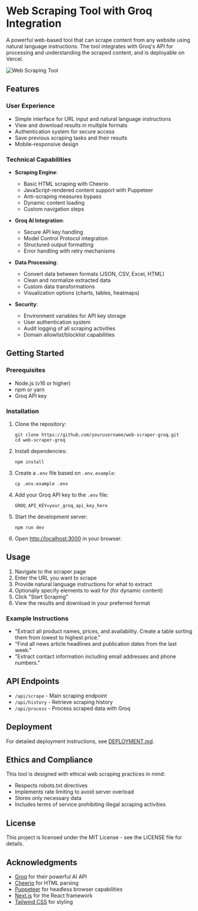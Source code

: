 # Web Scraping Tool with Groq Integration

A powerful web-based tool that can scrape content from any website using natural language instructions. The tool integrates with Groq's API for processing and understanding the scraped content, and is deployable on Vercel.

![Web Scraping Tool](https://example.com/screenshot.png)

## Features

### User Experience
- Simple interface for URL input and natural language instructions
- View and download results in multiple formats
- Authentication system for secure access
- Save previous scraping tasks and their results
- Mobile-responsive design

### Technical Capabilities
- **Scraping Engine**: 
  - Basic HTML scraping with Cheerio
  - JavaScript-rendered content support with Puppeteer
  - Anti-scraping measures bypass
  - Dynamic content loading
  - Custom navigation steps

- **Groq AI Integration**:
  - Secure API key handling
  - Model Control Protocol integration
  - Structured output formatting
  - Error handling with retry mechanisms

- **Data Processing**:
  - Convert data between formats (JSON, CSV, Excel, HTML)
  - Clean and normalize extracted data
  - Custom data transformations
  - Visualization options (charts, tables, heatmaps)

- **Security**:
  - Environment variables for API key storage
  - User authentication system
  - Audit logging of all scraping activities
  - Domain allowlist/blocklist capabilities

## Getting Started

### Prerequisites
- Node.js (v16 or higher)
- npm or yarn
- Groq API key

### Installation

1. Clone the repository:
   ```
   git clone https://github.com/yourusername/web-scraper-groq.git
   cd web-scraper-groq
   ```

2. Install dependencies:
   ```
   npm install
   ```

3. Create a `.env` file based on `.env.example`:
   ```
   cp .env.example .env
   ```

4. Add your Groq API key to the `.env` file:
   ```
   GROQ_API_KEY=your_groq_api_key_here
   ```

5. Start the development server:
   ```
   npm run dev
   ```

6. Open [http://localhost:3000](http://localhost:3000) in your browser.

## Usage

1. Navigate to the scraper page
2. Enter the URL you want to scrape
3. Provide natural language instructions for what to extract
4. Optionally specify elements to wait for (for dynamic content)
5. Click "Start Scraping"
6. View the results and download in your preferred format

### Example Instructions

- "Extract all product names, prices, and availability. Create a table sorting them from lowest to highest price."
- "Find all news article headlines and publication dates from the last week."
- "Extract contact information including email addresses and phone numbers."

## API Endpoints

- `/api/scrape` - Main scraping endpoint
- `/api/history` - Retrieve scraping history
- `/api/process` - Process scraped data with Groq

## Deployment

For detailed deployment instructions, see [DEPLOYMENT.md](DEPLOYMENT.md).

## Ethics and Compliance

This tool is designed with ethical web scraping practices in mind:
- Respects robots.txt directives
- Implements rate limiting to avoid server overload
- Stores only necessary data
- Includes terms of service prohibiting illegal scraping activities

## License

This project is licensed under the MIT License - see the LICENSE file for details.

## Acknowledgments

- [Groq](https://groq.com) for their powerful AI API
- [Cheerio](https://cheerio.js.org/) for HTML parsing
- [Puppeteer](https://pptr.dev/) for headless browser capabilities
- [Next.js](https://nextjs.org/) for the React framework
- [Tailwind CSS](https://tailwindcss.com/) for styling

